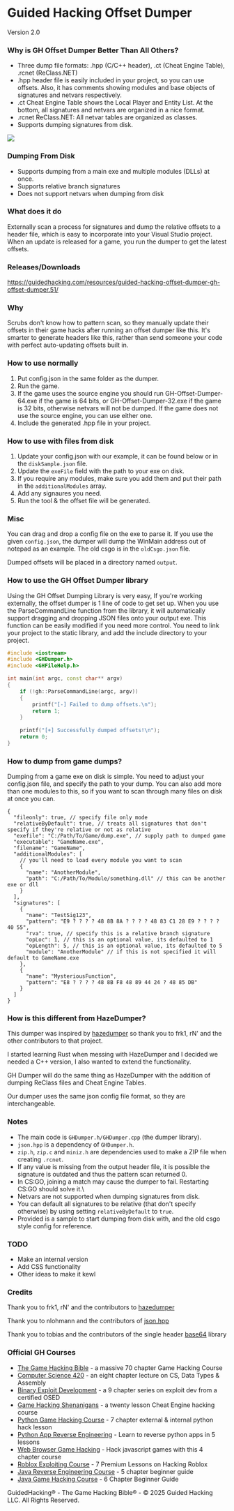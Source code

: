 # Guided Hacking Offset Dumper

Version 2.0

### Why is GH Offset Dumper Better Than All Others?

- Three dump file formats: .hpp (C/C++ header), .ct (Cheat Engine Table), .rcnet (ReClass.NET)
- .hpp header file is easily included in your project, so you can use offsets. Also, it has comments showing modules and base objects of signatures and netvars respectively.
- .ct Cheat Engine Table shows the Local Player and Entity List. At the bottom, all signatures and netvars are organized in a nice format.
- .rcnet ReClass.NET: All netvar tables are organized as classes.
- Supports dumping signatures from disk.


![](resources/new_preview.png)


### Dumping From Disk

- Supports dumping from a main exe and multiple modules (DLLs) at once.
- Supports relative branch signatures
- Does not support netvars when dumping from disk

### What does it do

Externally scan a process for signatures and dump the relative offsets to a header file, which is easy to incorporate into your Visual Studio project. When an update is released for a game, you run the dumper to get the latest offsets.

### Releases/Downloads
https://guidedhacking.com/resources/guided-hacking-offset-dumper-gh-offset-dumper.51/

### Why

Scrubs don't know how to pattern scan, so they manually update their offsets in their game hacks after running an offset dumper like this. It's smarter to generate headers like this, rather than send someone your code with perfect auto-updating offsets built in.

### How to use normally

1. Put config.json in the same folder as the dumper.
2. Run the game.
3. If the game uses the source engine you should run GH-Offset-Dumper-64.exe if the game is 64 bits, or GH-Offset-Dumper-32.exe if the game is 32 bits, otherwise netvars will not be dumped. If the game does not use the source engine, you can use either one.
4. Include the generated .hpp file in your project.

### How to use with files from disk

1. Update your config.json with our example, it can be found below or in the `diskSample.json` file.
2. Update the `exeFile` field with the path to your exe on disk.
3. If you require any modules, make sure you add them and put their path in the `additionalModules` array.
4. Add any signaures you need.
5. Run the tool & the offset file will be generated.

### Misc

You can drag and drop a config file on the exe to parse it. If you use the given `config.json`, the dumper will dump the WinMain address out of notepad as an example. The old csgo is in the `oldCsgo.json` file.

Dumped offsets will be placed in a directory named `output`.

### How to use the GH Offset Dumper library
Using the GH Offset Dumping Library is very easy, If you're working externally, the offset dumper is 1 line of code to get set up. When you use the ParseCommandLine function from the library, it will automatically support dragging and dropping JSON files onto your output exe. This function can be easily modified if you need more control. You need to link your project to the static library, and add the include directory to your project.

```c++
#include <iostream>
#include <GHDumper.h>
#include <GHFileHelp.h>

int main(int argc, const char** argv)
{
	if (!gh::ParseCommandLine(argc, argv))
	{
		printf("[-] Failed to dump offsets.\n");
		return 1;
	}
	
	printf("[+] Successfully dumped offsets!\n");
	return 0;
}
```


### How to dump from game dumps?

Dumping from a game exe on disk is simple. You need to adjust your config.json file, and specify the path to your dump. You can also add more than one modules to this, so if you want to scan through many files on disk at once you can.

```jsonc
{
  "fileonly": true, // specify file only mode
  "relativeByDefault": true, // treats all signatures that don't specify if they're relative or not as relative
  "exefile": "C:/Path/To/Game/dump.exe", // supply path to dumped game
  "executable": "GameName.exe",
  "filename": "GameName",
  "additionalModules": [
    // you'll need to load every module you want to scan
    {
      "name": "AnotherModule",
      "path": "C:/Path/To/Module/something.dll" // this can be another exe or dll
    }
  ],
  "signatures": [
    {
      "name": "TestSig123",
      "pattern": "E9 ? ? ? ? 48 8B 8A ? ? ? ? 48 83 C1 28 E9 ? ? ? ? 40 55",
      "rva": true, // specify this is a relative branch signature
      "opLoc": 1, // this is an optional value, its defaulted to 1
      "opLength": 5, // this is an optional value, its defaulted to 5
      "module": "AnotherModule" // if this is not specified it will default to GameName.exe
    },
    {
      "name": "MysteriousFunction",
      "pattern": "E8 ? ? ? ? 48 8B F8 48 89 44 24 ? 48 85 DB"
    }
  ]
}
```

### How is this different from HazeDumper?

This dumper was inspired by [hazedumper](https://github.com/frk1/hazedumper) so thank you to frk1, rN' and the other contributors to that project.

I started learning Rust when messing with HazeDumper and I decided we needed a C++ version, I also wanted to extend the functionality.

GH Dumper will do the same thing as HazeDumper with the addition of dumping ReClass files and Cheat Engine Tables.

Our dumper uses the same json config file format, so they are interchangeable.

### Notes

- The main code is `GHDumper.h/GHDumper.cpp` (the dumper library).
- `json.hpp` is a dependency of `GHDumper.h`.
- `zip.h`, `zip.c` and `miniz.h` are dependencies used to make a ZIP file when creating `.rcnet`.
- If any value is missing from the output header file, it is possible the signature is outdated and thus the pattern scan returned 0.
- In CS:GO, joining a match may cause the dumper to fail. Restarting CS:GO should solve it.\
- Netvars are not supported when dumping signatures from disk.
- You can default all signatures to be relative (that don't specify otherwise) by using setting `relativeByDefault` to `true`.
- Provided is a sample to start dumping from disk with, and the old csgo style config for reference.

### TODO

- Make an internal version
- Add CSS functionality
- Other ideas to make it kewl

### Credits

Thank you to frk1, rN' and the contributors to [hazedumper](https://github.com/frk1/hazedumper)

Thank you to nlohmann and the contributors of [json.hpp](https://github.com/nlohmann/json)

Thank you to tobias and the contributors of the single header [base64](https://github.com/tobiaslocker/base64) library

<h3>Official GH Courses</h3>
<ul>
	<li><a href="https://guidedhacking.com/ghb" target="_blank">The Game Hacking Bible</a>&nbsp;- a massive 70 chapter Game Hacking Course</li>
	<li><a href="https://guidedhacking.com/threads/squally-cs420-game-hacking-course.14191/" target="_blank">Computer Science 420</a>&nbsp;- an eight chapter lecture on CS, Data Types &amp; Assembly</li>
	<li><a href="https://guidedhacking.com/forums/binary-exploit-development-course.551/" target="_blank">Binary Exploit Development</a>&nbsp;- a 9 chapter series on exploit dev&nbsp;from a certified OSED</li>
	<li><a href="https://guidedhacking.com/forums/game-hacking-shenanigans/" target="_blank">Game Hacking Shenanigans</a>&nbsp;- a twenty lesson Cheat Engine hacking course</li>
	<li><a href="https://guidedhacking.com/threads/python-game-hacking-tutorial-1-1-introduction.18695/" target="_blank">Python Game Hacking Course</a>&nbsp;- 7 chapter external &amp; internal python hack lesson</li>
	<li><a href="https://guidedhacking.com/threads/python-game-hacking-tutorial-2-1-introduction.19199/" target="_blank">Python App Reverse Engineering</a>&nbsp;- Learn to reverse python apps in 5 lessons</li>
	<li><a href="https://guidedhacking.com/threads/web-browser-game-hacking-intro-part-1.17726/" target="_blank">Web Browser Game Hacking</a>&nbsp;- Hack javascript games with this 4 chapter course</li>
	<li><a href="https://guidedhacking.com/forums/roblox-exploit-scripting-course-res100.521/" target="_blank">Roblox Exploiting Course</a>&nbsp;- 7 Premium Lessons on Hacking Roblox</li>
	<li><a href="https://guidedhacking.com/forums/java-reverse-engineering-course-jre100.538/" target="_blank">Java Reverse Engineering Course</a>&nbsp;- 5 chapter beginner guide</li>
	<li><a href="https://guidedhacking.com/forums/java-game-hacking-course-jgh100.553/" target="_blank">Java Game Hacking Course</a>&nbsp;- 6 Chapter Beginner Guide</li>
</ul>

GuidedHacking® - The Game Hacking Bible® - © 2025 Guided Hacking LLC. All Rights Reserved.
